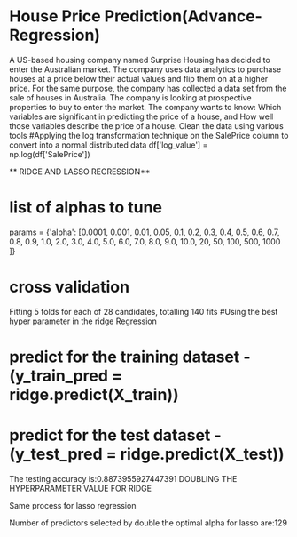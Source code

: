 # House Price Prediction(Advance-Regression)
A US-based housing company named Surprise Housing has decided to enter the Australian market. The company uses data analytics to purchase houses at a price below their actual values and flip them on at a higher price. For the same purpose, the company has collected a data set from the sale of houses in Australia. The company is looking at prospective properties to buy to enter the market.
 The company wants to know:  Which variables are significant in predicting the price of a house, and  How well those variables describe the price of a house. 
 Clean the data using various tools
 #Applying the log transformation technique on the SalePrice column to convert into a normal distributed data
df['log_value'] = np.log(df['SalePrice'])
 
** RIDGE AND LASSO REGRESSION**
 # list of alphas to tune
params = {'alpha': [0.0001, 0.001, 0.01, 0.05, 0.1, 
 0.2, 0.3, 0.4, 0.5, 0.6, 0.7, 0.8, 0.9, 1.0, 2.0, 3.0, 
 4.0, 5.0, 6.0, 7.0, 8.0, 9.0, 10.0, 20, 50, 100, 500, 1000 ]}
# cross validation

Fitting 5 folds for each of 28 candidates, totalling 140 fits
#Using the best hyper parameter in the ridge Regression
# predict for the training dataset - (y_train_pred = ridge.predict(X_train))
# predict for the test dataset - (y_test_pred = ridge.predict(X_test))
The testing accuracy is:0.8873955927447391
DOUBLING THE HYPERPARAMETER VALUE FOR RIDGE

Same process for lasso regression

Number of predictors selected by double the optimal alpha for lasso are:129
